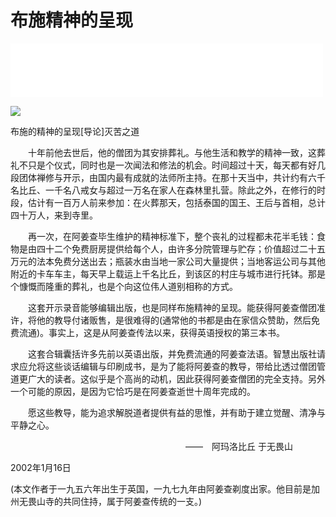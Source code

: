 # 布施精神的呈现

<iframe frameborder="0" marginwidth="0" marginheight="0" width=500 height=86 src="./mp3/26-0.mp3"></iframe>

![](./img/26-0.webp)

布施的精神的呈现[导论]灭苦之道

　　十年前他去世后，他的僧团为其安排葬礼。与他生活和教学的精神一致，这葬礼不只是个仪式，同时也是一次闻法和修法的机会。时间超过十天，每天都有好几段团体禅修与开示，由国内最有成就的法师所主持。在那十天当中，共计约有六千名比丘、一千名八戒女与超过一万名在家人在森林里扎营。除此之外，在修行的时段，估计有一百万人前来参加：在火葬那天，包括泰国的国王、王后与首相，总计四十万人，来到寺里。

　　再一次，在阿姜查毕生维护的精神标准下，整个丧礼的过程都未花半毛钱：食物是由四十二个免费厨房提供给每个人，由许多分院管理与贮存；价值超过二十五万元的法本免费分送出去；瓶装水由当地一家公司大量提供；当地客运公司与其他附近的卡车车主，每天早上载运上千名比丘，到该区的村庄与城市进行托钵。那是个慷慨而隆重的葬礼，也是个向这位伟人道别相称的方式。

　　这套开示录音能够编辑出版，也是同样布施精神的呈现。能获得阿姜查僧团准许，将他的教导付诸贩售，是很难得的(通常他的书都是由在家信众赞助，然后免费流通)。事实上，这是从阿姜查传法以来，获得英语授权的第三本书。

　　这套合辑囊括许多先前以英语出版，并免费流通的阿姜查法语。智慧出版社请求应允将这些谈话编辑与印刷成书，是为了能将阿姜查的教导，带给比透过僧团管道更广大的读者。这似乎是个高尚的动机，因此获得阿姜查僧团的完全支持。另外一个可能的原因，是因为它恰巧是在阿姜查逝世十周年完成的。

　　愿这些教导，能为追求解脱道者提供有益的思惟，并有助于建立觉醒、清净与平静之心。

　　　　　　　　　　　　　　　　　　　　——　阿玛洛比丘 于无畏山

2002年1月16日

(本文作者于一九五六年出生于英国，一九七九年由阿姜查剃度出家。他目前是加州无畏山寺的共同住持，属于阿姜查传统的一支。)

 

